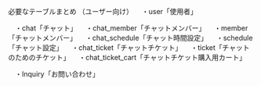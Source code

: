 必要なテーブルまとめ
（ユーザー向け）
　・user「使用者」

　・chat「チャット」
　・chat_member「チャットメンバー」
　・member「チャットメンバー」
　・chat_schedule「チャット時間設定」
　・schedule「チャット設定」
　・chat_ticket「チャットチケット」
　・ticket「チャットのためのチケット」
　・chat_ticket_cart「チャットチケット購入用カート」

　・Inquiry「お問い合わせ」

